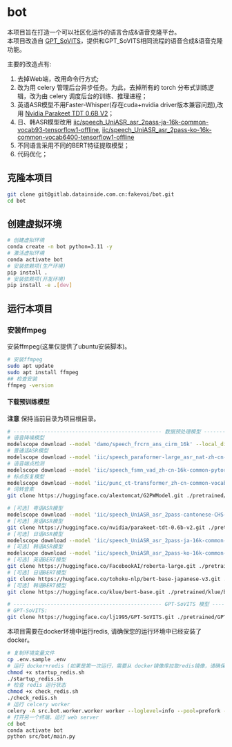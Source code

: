 # bot

本项目旨在打造一个可以社区化运作的语言合成&语音克隆平台。  
本项目改造自 [GPT_SoVITS](https://github.com/RVC-Boss/GPT-SoVITS)，提供和GPT_SoVITS相同流程的语音合成&语音克隆功能。

主要的改造点有:

1. 去掉Web端，改用命令行方式;
2. 改为用 celery 管理后台异步任务。为此，去掉所有的 torch 分布式训练逻辑，改为由 celery 调度后台的训练、推理进程；
3. 英语ASR模型不用Faster-Whisper(存在cuda+nvidia driver版本兼容问题),改用 [Nvidia Parakeet TDT 0.6B V2](https://huggingface.co/nvidia/parakeet-tdt-0.6b-v2)；
4. 日、韩ASR模型改用 [iic/speech_UniASR_asr_2pass-ja-16k-common-vocab93-tensorflow1-offline](https://www.modelscope.cn/models/iic/speech_UniASR_asr_2pass-ja-16k-common-vocab93-tensorflow1-offline), [iic/speech_UniASR_asr_2pass-ko-16k-common-vocab6400-tensorflow1-offline](https://www.modelscope.cn/models/iic/speech_UniASR_asr_2pass-ko-16k-common-vocab6400-tensorflow1-offline)
5. 不同语言采用不同的BERT特征提取模型；
6. 代码优化；

## 克隆本项目

```bash
git clone git@gitlab.datainside.com.cn:fakevoi/bot.git
cd bot
```

## 创建虚拟环境

```bash
# 创建虚拟环境
conda create -n bot python=3.11 -y
# 激活虚拟环境
conda activate bot
# 安装依赖项(生产环境)
pip install .
# 安装依赖项(开发环境)
pip install -e .[dev]  
```

## 运行本项目

### 安装ffmpeg

安装ffmpeg(这里仅提供了ubuntu安装脚本)。

```bash
# 安装ffmpeg
sudo apt update
sudo apt install ffmpeg
## 检查安装
ffmpeg -version
```

#### 下载预训练模型

**注意** 保持当前目录为项目根目录。

```bash
# ------------------------------------------------ 数据预处理模型 ----------------------------------------------------------
# 语音降噪模型
modelscope download --model 'damo/speech_frcrn_ans_cirm_16k' --local_dir './pretrained/damo/speech_frcrn_ans_cirm_16k'
# 普通话ASR模型
modelscope download --model 'iic/speech_paraformer-large_asr_nat-zh-cn-16k-common-vocab8404-pytorch' --local_dir './pretrained/iic/speech_paraformer-large_asr_nat-zh-cn-16k-common-vocab8404-pytorch'
# 语音端点检测
modelscope download --model 'iic/speech_fsmn_vad_zh-cn-16k-common-pytorch' --local_dir './pretrained/iic/speech_fsmn_vad_zh-cn-16k-common-pytorch'
# 标点恢复模型
modelscope download --model 'iic/punc_ct-transformer_zh-cn-common-vocab272727-pytorch' --local_dir './pretrained/iic/punc_ct-transformer_zh-cn-common-vocab272727-pytorch'
# 词转音素
git clone https://huggingface.co/alextomcat/G2PWModel.git ./pretrained/G2PWModel

# [可选] 粤语ASR模型
modelscope download --model 'iic/speech_UniASR_asr_2pass-cantonese-CHS-16k-common-vocab1468-tensorflow1-online' --local_dir './pretrained/iic/speech_UniASR_asr_2pass-cantonese-CHS-16k-common-vocab1468-tensorflow1-online'
# [可选] 英语ASR模型
git clone https://huggingface.co/nvidia/parakeet-tdt-0.6b-v2.git ./pretrained/nvidia/parakeet-tdt-0.6b-v2
# [可选] 日语ASR模型
modelscope download --model 'iic/speech_UniASR_asr_2pass-ja-16k-common-vocab93-tensorflow1-offline'  --local_dir './pretrained/iic/speech_UniASR_asr_2pass-ja-16k-common-vocab93-tensorflow1-offline'
# [可选] 韩语ASR模型
modelscope download --model 'iic/speech_UniASR_asr_2pass-ko-16k-common-vocab6400-tensorflow1-offline' --local_dir './pretrained/iic/speech_UniASR_asr_2pass-ko-16k-common-vocab6400-tensorflow1-offline'
# [可选] 英语BERT模型
git clone https://huggingface.co/FacebookAI/roberta-large.git ./pretrained/FacebookAI/roberta-large
# [可选] 日语BERT模型
git clone https://huggingface.co/tohoku-nlp/bert-base-japanese-v3.git ./pretrained/tohoku-nlp/bert-base-japanese-v3
# [可选] 韩语BERT模型
git clone https://huggingface.co/klue/bert-base.git ./pretrained/klue/bert-base

# ------------------------------------------------ GPT-SoVITS 模型 --------------------------------------------------------
# GPT-SoVITS:  
git clone https://huggingface.co/lj1995/GPT-SoVITS.git ./pretrained/GPT-SoVITS
```

本项目需要在docker环境中运行redis, 请确保您的运行环境中已经安装了docker。

```bash
# 复制环境变量文件
cp .env.sample .env
# 运行 docker+redis (如果是第一次运行，需要从 docker镜像库拉取redis镜像，请确保您的网络能够正常拉取docker镜像。)
chmod +x startup_redis.sh
./startup_redis.sh
# 检查 redis 运行状态
chmod +x check_redis.sh
./check_redis.sh
# 运行 celcery worker
celery -A src.bot.worker.worker worker --loglevel=info --pool=prefork --concurrency=1
# 打开另一个终端，运行 web server
cd bot
conda activate bot
python src/bot/main.py
```
